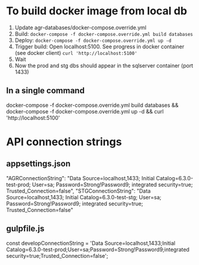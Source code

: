 # To build docker image from local db
1. Update agr-databases/docker-compose.override.yml
2. Build:
  `docker-compose -f docker-compose.override.yml build databases`
3. Deploy:
  `docker-compose -f docker-compose.override.yml up -d`
4. Trigger build: Open localhost:5100. See progress in docker container (see docker client)
  `curl 'http://localhost:5100'`
5. Wait
6. Now the prod and stg dbs should appear in the sqlserver container (port 1433)

## In a single command
docker-compose -f docker-compose.override.yml build databases && docker-compose -f docker-compose.override.yml up -d && curl 'http://localhost:5100'


# API connection strings
## appsettings.json
"AGRConnectionString": "Data Source=localhost,1433; Initial Catalog=6.3.0-test-prod; User=sa; Password=Strong!Password9; integrated security=true; Trusted_Connection=false",
"STGConnectionString": "Data Source=localhost,1433; Initial Catalog=6.3.0-test-stg; User=sa; Password=Strong!Password9; integrated security=true; Trusted_Connection=false"
    
## gulpfile.js
const developConnectionString = 'Data Source=localhost,1433;Initial Catalog=6.3.0-test-prod;User=sa;Password=Strong\!Password9;integrated security=true;Trusted_Connection=false';




